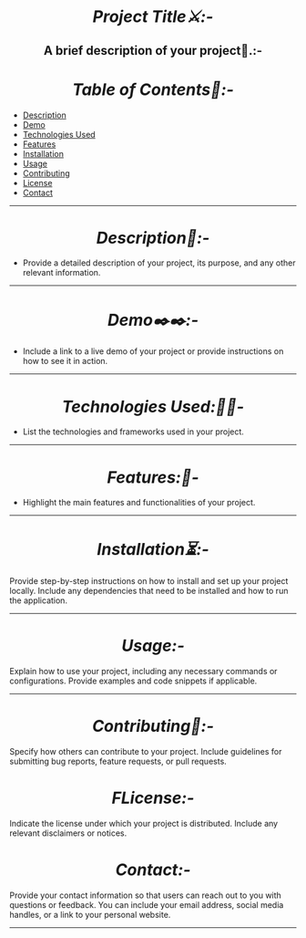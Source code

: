 <h1 align="center"><i> Project Title⚔️:-</i></h1>

<h2 align="center"><b>A brief description of your project📝.:-</b></h2>

<h1 align="center"><i>Table of Contents💫:-</i></h1>

- [Description](#description)
- [Demo](#demo)
- [Technologies Used](#technologies-used)
- [Features](#features)
- [Installation](#installation)
- [Usage](#usage)
- [Contributing](#contributing)
- [License](#license)
- [Contact](#contact)
<hr>
<h1 align="center"><i> Description📑:-</i></h1>

- Provide a detailed description of your project, its purpose, and any other relevant information.
<hr>
<h1 align="center"><i>Demo✒️✒️:-</i></h1>

- Include a link to a live demo of your project or provide instructions on how to see it in action.
<hr>
<h1 align="center"><i> Technologies Used:📱📱-</i></h1>

- List the technologies and frameworks used in your project.
<hr>
<h1 align="center"><i>Features:👋-</i></h1>

- Highlight the main features and functionalities of your project.
<hr>
<h1 align="center"><i>Installation⏳:-</i></h1>

Provide step-by-step instructions on how to install and set up your project locally. Include any dependencies that need to be installed and how to run the application.
<hr>
<h1 align="center"><i>Usage:-</i></h1>

Explain how to use your project, including any necessary commands or configurations. Provide examples and code snippets if applicable.
<hr>
<h1 align="center"><i>Contributing👭:-</i></h1>

Specify how others can contribute to your project. Include guidelines for submitting bug reports, feature requests, or pull requests.
<h1 align="center"><i>FLicense:-</i></h1>

Indicate the license under which your project is distributed. Include any relevant disclaimers or notices.


<h1 align="center"><i>Contact:-</i></h1>

Provide your contact information so that users can reach out to you with questions or feedback. You can include your email address, social media handles, or a link to your personal website.
<hr>